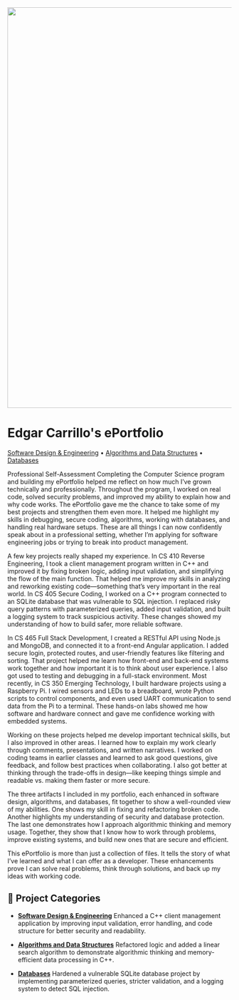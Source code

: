 <img src="https://images.unsplash.com/photo-1550751827-4bd374c3f58b?auto=format&fit=crop&w=1450&q=80" width="900">

# Edgar Carrillo's ePortfolio


[Software Design & Engineering](./Software%20Design%20and%20Engineering/) • [Algorithms and Data Structures](./Algorithms%20and%20Data%20Structure/) • [Databases](./Databases/)

Professional Self-Assessment
Completing the Computer Science program and building my ePortfolio helped me reflect on how much I’ve grown technically and professionally. Throughout the program, I worked on real code, solved security problems, and improved my ability to explain how and why code works. The ePortfolio gave me the chance to take some of my best projects and strengthen them even more. It helped me highlight my skills in debugging, secure coding, algorithms, working with databases, and handling real hardware setups. These are all things I can now confidently speak about in a professional setting, whether I’m applying for software engineering jobs or trying to break into product management.

A few key projects really shaped my experience. In CS 410 Reverse Engineering, I took a client management program written in C++ and improved it by fixing broken logic, adding input validation, and simplifying the flow of the main function. That helped me improve my skills in analyzing and reworking existing code—something that’s very important in the real world. In CS 405 Secure Coding, I worked on a C++ program connected to an SQLite database that was vulnerable to SQL injection. I replaced risky query patterns with parameterized queries, added input validation, and built a logging system to track suspicious activity. These changes showed my understanding of how to build safer, more reliable software.

In CS 465 Full Stack Development, I created a RESTful API using Node.js and MongoDB, and connected it to a front-end Angular application. I added secure login, protected routes, and user-friendly features like filtering and sorting. That project helped me learn how front-end and back-end systems work together and how important it is to think about user experience. I also got used to testing and debugging in a full-stack environment. Most recently, in CS 350 Emerging Technology, I built hardware projects using a Raspberry Pi. I wired sensors and LEDs to a breadboard, wrote Python scripts to control components, and even used UART communication to send data from the Pi to a terminal. These hands-on labs showed me how software and hardware connect and gave me confidence working with embedded systems.

Working on these projects helped me develop important technical skills, but I also improved in other areas. I learned how to explain my work clearly through comments, presentations, and written narratives. I worked on coding teams in earlier classes and learned to ask good questions, give feedback, and follow best practices when collaborating. I also got better at thinking through the trade-offs in design—like keeping things simple and readable vs. making them faster or more secure.

The three artifacts I included in my portfolio, each enhanced in software design, algorithms, and databases, fit together to show a well-rounded view of my abilities. One shows my skill in fixing and refactoring broken code. Another highlights my understanding of security and database protection. The last one demonstrates how I approach algorithmic thinking and memory usage. Together, they show that I know how to work through problems, improve existing systems, and build new ones that are secure and efficient.

This ePortfolio is more than just a collection of files. It tells the story of what I’ve learned and what I can offer as a developer. These enhancements prove I can solve real problems, think through solutions, and back up my ideas with working code. 


## 📂 Project Categories

- **[Software Design & Engineering](./Software%20Design%20and%20Engineering/)**
  Enhanced a C++ client management application by improving input validation, error handling, and code structure for better security and readability.
  
- **[Algorithms and Data Structures](./Algorithms%20and%20Data%20Structure/)**
  Refactored logic and added a linear search algorithm to demonstrate algorithmic thinking and memory-efficient data processing in C++.
  
- **[Databases](./Databases/)**
  Hardened a vulnerable SQLite database project by implementing parameterized queries, stricter validation, and a logging system to detect SQL injection.
